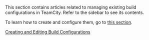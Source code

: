 [//]: # (title: Managing Builds)
[//]: # (auxiliary-id: Managing Builds;Build Configuration)

This section contains articles related to managing existing <emphasis tooltip="build-configuration">build configurations</emphasis> in TeamCity. Refer to the sidebar to see its contents.

To learn how to create and configure them, go to [this section](creating-and-editing-build-configurations.md).

<seealso>
        <category ref="admin-guide">
            <a href="creating-and-editing-build-configurations.md">Creating and Editing Build Configurations</a>
        </category>
</seealso>
